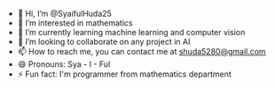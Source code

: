 - 👋 Hi, I’m @SyaifulHuda25
- 👀 I’m interested in mathematics
- 🌱 I’m currently learning machine learning and computer vision
- 💞️ I’m looking to collaborate on any project in AI
- 📫 How to reach me, you can contact me at shuda5280@gmail.com
- 😄 Pronouns: Sya - I - Ful
- ⚡ Fun fact: I'm programmer from mathematics department

<!---
SyaifulHuda25/SyaifulHuda25 is a ✨ special ✨ repository because its `README.md` (this file) appears on your GitHub profile.
You can click the Preview link to take a look at your changes.
--->
